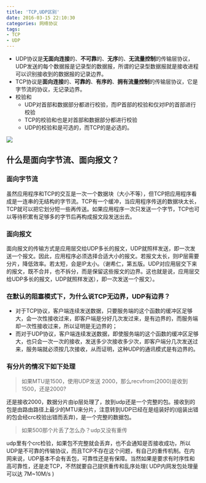```yaml
---
title: 'TCP,UDP区别'
date: 2016-03-15 22:10:30
categories: 网络协议
tags:
- TCP
- UDP
---
```


- UDP协议是**无面向连接**的、**不可靠**的、**无序**的、**无流量控制**的传输层协议，UDP发送的每个数据报是记录型的数据报，所谓的记录型数据报就是接收进程可以识别接收到的数据报的记录边界。  
- TCP协议是**面向连接**的、**可靠的**、**有序的**、**拥有流量控制**的传输层协议，它是字节流的协议，无记录边界。  
- 校验和   
    - UDP对首部和数据部分都进行校验，而IP首部的校验和仅对IP的首部进行校验  
    - TCP的校验和也是对首部和数据部分都进行校验   
    - UDP的校验和是可选的，而TCP的是必选的。    

<!-- more -->

![](http://img.my.csdn.net/uploads/201303/15/1363304832_2419.jpg)   

## 什么是面向字节流、面向报文？  

### 面向字节流  

虽然应用程序和TCP的交互是一次一个数据块（大小不等），但TCP把应用程序看成是一连串的无结构的字节流。TCP有一个缓冲，当应用程序传送的数据块太长，TCP就可以把它划分短一些再传送。如果应用程序一次只发送一个字节，TCP也可以等待积累有足够多的字节后再构成报文段发送出去。   

### 面向报文   

面向报文的传输方式是应用层交给UDP多长的报文，UDP就照样发送，即一次发送一个报文。因此，应用程序必须选择合适大小的报文。若报文太长，则IP层需要分片，降低效率。若太短，会是IP太小。（谢希仁，第五版。UDP对应用层交下来的报文，既不合并，也不拆分，而是保留这些报文的边界。这也就是说，应用层交给UDP多长的报文，UDP就照样发送），即一次发送一个报文）。      

### 在默认的阻塞模式下，为什么说TCP无边界，UDP有边界？   

-  对于TCP协议，客户端连续发送数据，只要服务端的这个函数的缓冲区足够大，会一次性接收过来，即客户端是分好几次发过来，是有边界的，而服务端却一次性接收过来，所以证明是无边界的；   
- 而对于UDP协议，客户端连续发送数据，即使服务端的这个函数的缓冲区足够大，也只会一次一次的接收，发送多少次接收多少次，即客户端分几次发送过来，服务端就必须按几次接收，从而证明，这种UDP的通讯模式是有边界的。  

### 有分片的情况下如下处理    

>如果MTU是1500，使用UDP发送 2000，那么recvfrom(2000)是收到1500，还是2000?   

还是接收2000，数据分片由ip层处理了，放到udp还是一个完整的包。接收到的包是由路由路径上最少的MTU来分片，注意转到UDP已经在是组装好的(组装出错的包会经crc校验出错而丢弃)，是一个完整的数据包。  

>如果500那个片丢了怎么办？udp又没有重传   

udp里有个crc检验，如果包不完整就会丢弃，也不会通知是否接收成功，所以UDP是不可靠的传输协议，而且TCP不存在这个问题，有自己的重传机制。在内网来说，UDP基本不会有丢包，可靠性还是有保障。当然如果是要求有时序性和高可靠性，还是走TCP，不然就要自己提供重传和乱序处理( UDP内网发包处理量可以达 7M~10M/s )   


